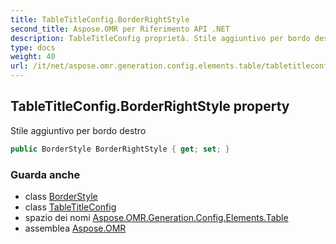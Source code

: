 ```yaml
---
title: TableTitleConfig.BorderRightStyle
second_title: Aspose.OMR per Riferimento API .NET
description: TableTitleConfig proprietà. Stile aggiuntivo per bordo destro
type: docs
weight: 40
url: /it/net/aspose.omr.generation.config.elements.table/tabletitleconfig/borderrightstyle/
---
```

## TableTitleConfig.BorderRightStyle property

Stile aggiuntivo per bordo destro

```csharp
public BorderStyle BorderRightStyle { get; set; }
```

### Guarda anche

* class [BorderStyle](../../../aspose.omr.generation.config/borderstyle/)
* class [TableTitleConfig](../)
* spazio dei nomi [Aspose.OMR.Generation.Config.Elements.Table](../../tabletitleconfig/)
* assemblea [Aspose.OMR](../../../)


